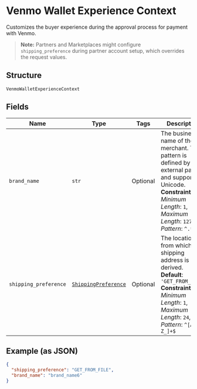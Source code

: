 
# Venmo Wallet Experience Context

Customizes the buyer experience during the approval process for payment with Venmo.<blockquote><strong>Note:</strong> Partners and Marketplaces might configure <code>shipping_preference</code> during partner account setup, which overrides the request values.</blockquote>

## Structure

`VenmoWalletExperienceContext`

## Fields

| Name | Type | Tags | Description |
|  --- | --- | --- | --- |
| `brand_name` | `str` | Optional | The business name of the merchant. The pattern is defined by an external party and supports Unicode.<br>**Constraints**: *Minimum Length*: `1`, *Maximum Length*: `127`, *Pattern*: `^.*$` |
| `shipping_preference` | [`ShippingPreference`](../../doc/models/shipping-preference.md) | Optional | The location from which the shipping address is derived.<br>**Default**: `'GET_FROM_FILE'`<br>**Constraints**: *Minimum Length*: `1`, *Maximum Length*: `24`, *Pattern*: `^[A-Z_]+$` |

## Example (as JSON)

```json
{
  "shipping_preference": "GET_FROM_FILE",
  "brand_name": "brand_name6"
}
```

